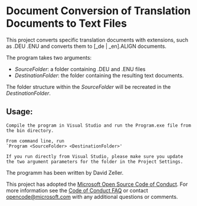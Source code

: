 # Document Conversion of Translation Documents to Text Files

This project converts specific translation documents with extensions, such as .DEU .ENU and converts them to [_de | _en].ALIGN documents. 

The program takes two arguments:
- _SourceFolder_: a folder containing .DEU and .ENU files
- _DestinationFolder_: the folder containing the resulting text documents.

The folder structure within the _SourceFolder_ will be recreated in the _DestinationFolder_.

## Usage:
    Compile the program in Visual Studio and run the Program.exe file from the bin directory.

    From command line, run 
    `Program <SourceFolder> <DestinationFolder>'

    If you run directly from Visual Studio, please make sure you update the two argument parameters for the folder in the Project Settings.


The programm has been written by David Zeller. 

This project has adopted the [Microsoft Open Source Code of Conduct](https://opensource.microsoft.com/codeofconduct/). For more information see the [Code of Conduct FAQ](https://opensource.microsoft.com/codeofconduct/faq/) or contact [opencode@microsoft.com](mailto:opencode@microsoft.com) with any additional questions or comments.
